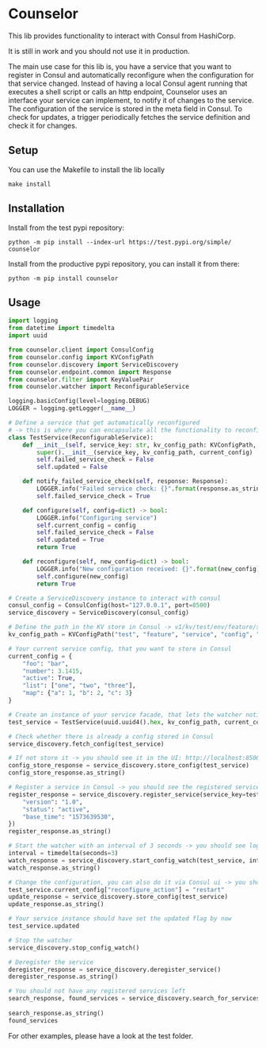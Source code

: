 # Counselor
This lib provides functionality to interact with Consul from HashiCorp. 

It is still in work and you should not use it in production.

The main use case for this lib is, you have a service that you want to register in Consul and automatically reconfigure when the configuration for that service changed. Instead of having a local Consul agent running that executes a shell script or calls an http endpoint, Counselor uses an interface your service can implement, to notify it of changes to the service. The configuration of the service is stored in the meta field in Consul. To check for updates, a trigger periodically fetches the service definition and check it for changes.

## Setup
You can use the Makefile to install the lib locally
```ignorelang
make install
```

## Installation
Install from the test pypi repository:
```ignorelang
python -m pip install --index-url https://test.pypi.org/simple/ counselor
```

Install from the productive pypi repository, you can install it from there:
```ignorelang
python -m pip install counselor
```

## Usage
```python
import logging
from datetime import timedelta
import uuid

from counselor.client import ConsulConfig
from counselor.config import KVConfigPath
from counselor.discovery import ServiceDiscovery
from counselor.endpoint.common import Response
from counselor.filter import KeyValuePair
from counselor.watcher import ReconfigurableService

logging.basicConfig(level=logging.DEBUG)
LOGGER = logging.getLogger(__name__)

# Define a service that get automatically reconfigured 
# -> this is where you can encapsulate all the functionality to reconfigure/reload your service
class TestService(ReconfigurableService):
    def __init__(self, service_key: str, kv_config_path: KVConfigPath, current_config: dict = None):
        super().__init__(service_key, kv_config_path, current_config)
        self.failed_service_check = False
        self.updated = False

    def notify_failed_service_check(self, response: Response):
        LOGGER.info("Failed service check: {}".format(response.as_string()))
        self.failed_service_check = True

    def configure(self, config=dict) -> bool:
        LOGGER.info("Configuring service")
        self.current_config = config
        self.failed_service_check = False
        self.updated = True
        return True

    def reconfigure(self, new_config=dict) -> bool:
        LOGGER.info("New configuration received: {}".format(new_config))
        self.configure(new_config)
        return True

# Create a ServiceDiscovery instance to interact with consul
consul_config = ConsulConfig(host="127.0.0.1", port=8500)
service_discovery = ServiceDiscovery(consul_config)

# Define the path in the KV store in Consul -> v1/kv/test/env/feature/service/config
kv_config_path = KVConfigPath("test", "feature", "service", "config", "env")

# Your current service config, that you want to store in Consul
current_config = {
    "foo": "bar",
    "number": 3.1415,
    "active": True,
    "list": ["one", "two", "three"],
    "map": {"a": 1, "b": 2, "c": 3}
}

# Create an instance of your service facade, that lets the watcher notify your service of changes
test_service = TestService(uuid.uuid4().hex, kv_config_path, current_config)

# Check whether there is already a config stored in Consul
service_discovery.fetch_config(test_service)

# If not store it -> you should see it in the UI: http://localhost:8500/ui/dc1/kv/test/env/feature/service/config/edit
config_store_response = service_discovery.store_config(test_service)
config_store_response.as_string()

# Register a service in Consul -> you should see the registered service
register_response = service_discovery.register_service(service_key=test_service.service_key, tags=["test"], meta={
    "version": "1.0",
    "status": "active",
    "base_time": "1573639530",
})
register_response.as_string()

# Start the watcher with an interval of 3 seconds -> you should see log messages that the watcher is active
interval = timedelta(seconds=3)
watch_response = service_discovery.start_config_watch(test_service, interval)
watch_response.as_string()

# Change the configuration, you can also do it via Consul ui -> you should see a log message that your service received a new config
test_service.current_config["reconfigure_action"] = "restart"
update_response = service_discovery.store_config(test_service)
update_response.as_string()

# Your service instance should have set the updated flag by now
test_service.updated

# Stop the watcher
service_discovery.stop_config_watch()

# Deregister the service
deregister_response = service_discovery.deregister_service()
deregister_response.as_string()

# You should not have any registered services left
search_response, found_services = service_discovery.search_for_services(tags=["test"],
                                                                              meta=[KeyValuePair('status', 'active')])
search_response.as_string()
found_services
```

For other examples, please have a look at the test folder.

